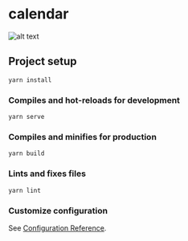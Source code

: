 # calendar

![alt text](https://github.com/nawajar/vue-sample-datepicker/blob/src/assets/picker.png?raw=true)

## Project setup
```
yarn install
```

### Compiles and hot-reloads for development
```
yarn serve
```

### Compiles and minifies for production
```
yarn build
```

### Lints and fixes files
```
yarn lint
```

### Customize configuration
See [Configuration Reference](https://cli.vuejs.org/config/).
